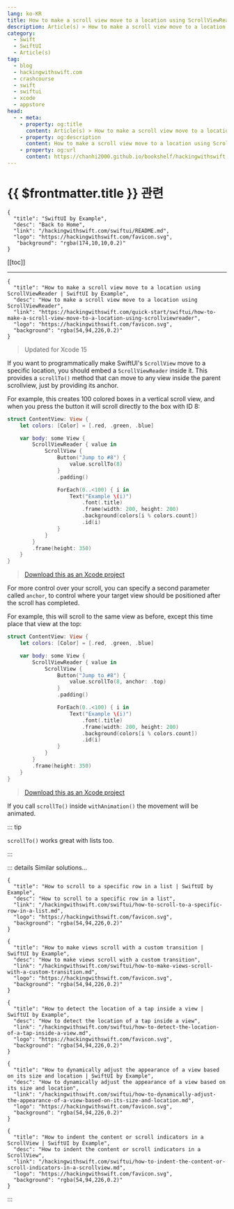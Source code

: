 ```yaml
---
lang: ko-KR
title: How to make a scroll view move to a location using ScrollViewReader
description: Article(s) > How to make a scroll view move to a location using ScrollViewReader
category:
  - Swift
  - SwiftUI
  - Article(s)
tag: 
  - blog
  - hackingwithswift.com
  - crashcourse
  - swift
  - swiftui
  - xcode
  - appstore
head:
  - - meta:
    - property: og:title
      content: Article(s) > How to make a scroll view move to a location using ScrollViewReader
    - property: og:description
      content: How to make a scroll view move to a location using ScrollViewReader
    - property: og:url
      content: https://chanhi2000.github.io/bookshelf/hackingwithswift.com/swiftui/how-to-make-a-scroll-view-move-to-a-location-using-scrollviewreader.html
---
```


# {{ $frontmatter.title }} 관련

```component VPCard
{
  "title": "SwiftUI by Example",
  "desc": "Back to Home",
  "link": "/hackingwithswift.com/swiftui/README.md",
  "logo": "https://hackingwithswift.com/favicon.svg",
   "background": "rgba(174,10,10,0.2)"
}
```

[[toc]]

---

```component VPCard
{
  "title": "How to make a scroll view move to a location using ScrollViewReader | SwiftUI by Example",
  "desc": "How to make a scroll view move to a location using ScrollViewReader",
  "link": "https://hackingwithswift.com/quick-start/swiftui/how-to-make-a-scroll-view-move-to-a-location-using-scrollviewreader",
  "logo": "https://hackingwithswift.com/favicon.svg",
  "background": "rgba(54,94,226,0.2)"
}
```

> Updated for Xcode 15

If you want to programmatically make SwiftUI's `ScrollView` move to a specific location, you should embed a `ScrollViewReader` inside it. This provides a `scrollTo()` method that can move to any view inside the parent scrollview, just by providing its anchor.

For example, this creates 100 colored boxes in a vertical scroll view, and when you press the button it will scroll directly to the box with ID 8:

```swift
struct ContentView: View {
    let colors: [Color] = [.red, .green, .blue]

    var body: some View {
        ScrollViewReader { value in        
            ScrollView {
                Button("Jump to #8") {
                    value.scrollTo(8)
                }
                .padding()

                ForEach(0..<100) { i in
                    Text("Example \(i)")
                        .font(.title)
                        .frame(width: 200, height: 200)
                        .background(colors[i % colors.count])
                        .id(i)
                }
            }
        }
        .frame(height: 350)
    }
}
```

> [<FontIcon icon="fas fa-file-zipper"/>Download this as an Xcode project](https://hackingwithswift.com/files/projects/swiftui/how-to-make-a-scroll-view-move-to-a-location-using-scrollviewreader-1.zip)

For more control over your scroll, you can specify a second parameter called `anchor`, to control where your target view should be positioned after the scroll has completed.

For example, this will scroll to the same view as before, except this time place that view at the top:

```swift
struct ContentView: View {
    let colors: [Color] = [.red, .green, .blue]

    var body: some View {
        ScrollViewReader { value in        
            ScrollView {
                Button("Jump to #8") {
                    value.scrollTo(8, anchor: .top)
                }
                .padding()

                ForEach(0..<100) { i in
                    Text("Example \(i)")
                        .font(.title)
                        .frame(width: 200, height: 200)
                        .background(colors[i % colors.count])
                        .id(i)
                }
            }
        }
        .frame(height: 350)
    }
}
```

> [<FontIcon icon="fas fa-file-zipper"/>Download this as an Xcode project](https://hackingwithswift.com/files/projects/swiftui/how-to-make-a-scroll-view-move-to-a-location-using-scrollviewreader-2.zip)

<VidStack src="https://hackingwithswift.com/img/books/quick-start/swiftui/how-to-make-a-scroll-view-move-to-a-location-using-scrollviewreader-2~dark.mp4 "/>

If you call `scrollTo()` inside `withAnimation()` the movement will be animated.

::: tip

`scrollTo()` works great with lists too.

:::

::: details Similar solutions…

```component VPCard
{
  "title": "How to scroll to a specific row in a list | SwiftUI by Example",
  "desc": "How to scroll to a specific row in a list",
  "link": "/hackingwithswift.com/swiftui/how-to-scroll-to-a-specific-row-in-a-list.md",
  "logo": "https://hackingwithswift.com/favicon.svg",
  "background": "rgba(54,94,226,0.2)"
}
```

```component VPCard
{
  "title": "How to make views scroll with a custom transition | SwiftUI by Example",
  "desc": "How to make views scroll with a custom transition",
  "link": "/hackingwithswift.com/swiftui/how-to-make-views-scroll-with-a-custom-transition.md",
  "logo": "https://hackingwithswift.com/favicon.svg",
  "background": "rgba(54,94,226,0.2)"
}
```

```component VPCard
{
  "title": "How to detect the location of a tap inside a view | SwiftUI by Example",
  "desc": "How to detect the location of a tap inside a view",
  "link": "/hackingwithswift.com/swiftui/how-to-detect-the-location-of-a-tap-inside-a-view.md",
  "logo": "https://hackingwithswift.com/favicon.svg",
  "background": "rgba(54,94,226,0.2)"
}
```

```component VPCard
{
  "title": "How to dynamically adjust the appearance of a view based on its size and location | SwiftUI by Example",
  "desc": "How to dynamically adjust the appearance of a view based on its size and location",
  "link": "/hackingwithswift.com/swiftui/how-to-dynamically-adjust-the-appearance-of-a-view-based-on-its-size-and-location.md",
  "logo": "https://hackingwithswift.com/favicon.svg",
  "background": "rgba(54,94,226,0.2)"
}
```

```component VPCard
{
  "title": "How to indent the content or scroll indicators in a ScrollView | SwiftUI by Example",
  "desc": "How to indent the content or scroll indicators in a ScrollView",
  "link": "/hackingwithswift.com/swiftui/how-to-indent-the-content-or-scroll-indicators-in-a-scrollview.md",
  "logo": "https://hackingwithswift.com/favicon.svg",
  "background": "rgba(54,94,226,0.2)"
}
```

:::

